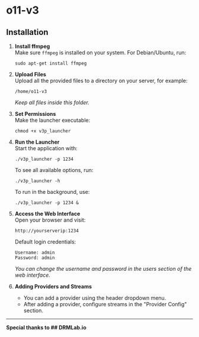 # o11-v3

## Installation

1. **Install ffmpeg**  
   Make sure `ffmpeg` is installed on your system. For Debian/Ubuntu, run:
   ```
   sudo apt-get install ffmpeg
   ```

2. **Upload Files**  
   Upload all the provided files to a directory on your server, for example:
   ```
   /home/o11-v3
   ```
   _Keep all files inside this folder._

3. **Set Permissions**  
   Make the launcher executable:
   ```
   chmod +x v3p_launcher
   ```

4. **Run the Launcher**  
   Start the application with:
   ```
   ./v3p_launcher -p 1234
   ```

   To see all available options, run:
   ```
   ./v3p_launcher -h
   ```

   To run in the background, use:
   ```
   ./v3p_launcher -p 1234 &
   ```

5. **Access the Web Interface**  
   Open your browser and visit:
   ```
   http://yourserverip:1234
   ```

   Default login credentials:
   ```
   Username: admin
   Password: admin
   ```

   _You can change the username and password in the users section of the web interface._

6. **Adding Providers and Streams**  
   - You can add a provider using the header dropdown menu.
   - After adding a provider, configure streams in the "Provider Config" section.

---

**Special thanks to ## DRMLab.io**
